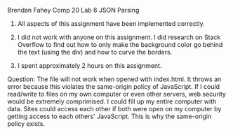 Brendan Fahey
Comp 20
Lab 6
JSON Parsing

1. All aspects of this assignment have been implemented correctly.

2. I did not work with anyone on this assignment. I did research on Stack Overflow to find out how to only make the background color go behind the text (using the div) and how to curve the borders. 

3. I spent approximately 2 hours on this assignment.

Question: The file will not work when opened with index.html. It throws an error because this violates the same-origin policy of JavaScript. If I could read/write to files on my own computer or even other servers, web security would be extremely comprimised. I could fill up my entire computer with data. Sites could access each other if both were open on my computer by getting access to each others' JavaScript. This is why the same-origin policy exists. 